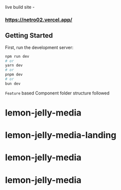live build site -

### https://netro02.vercel.app/

## Getting Started

First, run the development server:

```bash
npm run dev
# or
yarn dev
# or
pnpm dev
# or
bun dev
```

`Feature` based Component folder structure followed
# lemon-jelly-media
# lemon-jelly-media-landing
# lemon-jelly-media
# lemon-jelly-media
